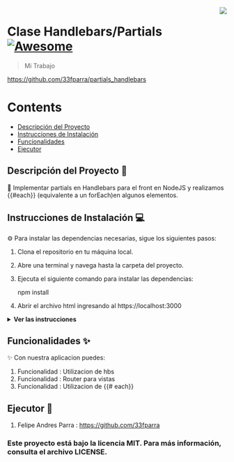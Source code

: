 <img src="perfil.png" align="right" />

# Clase Handlebars/Partials [![Awesome](https://cdn.jsdelivr.net/gh/sindresorhus/awesome@d7305f38d29fed78fa85652e3a63e154dd8e8829/media/badge.svg)](https://github.com/33fparra/partials_handlebars)

> Mi Trabajo


https://github.com/33fparra/partials_handlebars

Contents
========

 * [Descripción del Proyecto](#descripción-del-proyecto-memo)
 * [Instrucciones de Instalación](#instrucciones-de-instalación-computer)
 * [Funcionalidades](#funcionalidades-sparkles)
 * [Ejecutor](#ejecutor)
 
## Descripción del Proyecto :memo:

📝 Implementar partials en Handlebars para el front en NodeJS y realizamos {{#each}} (equivalente a un forEach)en algunos elementos.

## Instrucciones de Instalación :computer:

⚙️ Para instalar las dependencias necesarias, sigue los siguientes pasos:

1. Clona el repositorio en tu máquina local.
2. Abre una terminal y navega hasta la carpeta del proyecto.
3. Ejecuta el siguiente comando para instalar las dependencias:

   npm install

4. Abrir el archivo html ingresando al https://localhost:3000


<details><summary><b>Ver las instrucciones</b></summary>

1. Instalar las dependencias:

   ```sh
   npm install 
   ```

2. En el caso de no poder instalar las dependencias:

   ```sh
   npm install --force
   ```

3. Las librerias que estamos ocupando `package.json`:

    ````sh
    ... 
    "name": "helpers",
    "version": "1.0.0",
    "description": "",
    "main": "index.js",
    + "type": "module",
    "scripts": {
    "test": "echo \"Error: no test specified\" && exit 1"
    },
    "author": "",
    "license": "ISC",
    "dependencies": {
    "express": "^4.18.2",
    + "hbs": "^4.2.0",
      "nodemon": "^3.0.1",
    }
    ````

</details>

</details>

## Funcionalidades :sparkles:

✨ Con nuestra aplicacion puedes:

1. Funcionalidad : Utilizacion de hbs
2. Funcionalidad : Router para vistas
3. Funcionalidad : Utilizacion de {{# each}}

## Ejecutor :busts_in_silhouette:

1. Felipe Andres Parra : https://github.com/33fparra

### Este proyecto está bajo la licencia MIT. Para más información, consulta el archivo LICENSE.